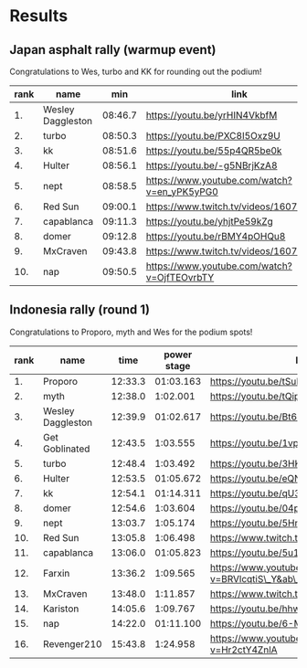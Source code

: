 # Results

## Japan asphalt rally (warmup event)

Congratulations to Wes, turbo and KK for rounding out the podium!

| rank | name              | min     | link                                         |
| ---- | ----------------- | ------- | -------------------------------------------- |
| 1.   | Wesley Daggleston | 08:46.7 | https://youtu.be/yrHIN4VkbfM                 |
| 2.   | turbo             | 08:50.3 | https://youtu.be/PXC8I5Oxz9U                 |
| 3.   | kk                | 08:51.6 | https://youtu.be/55p4QR5be0k                 |
| 4.   | Hulter            | 08:56.1 | https://youtu.be/-g5NBrjKzA8                 |
| 5.   | nept              | 08:58.5 | https://www.youtube.com/watch?v=en_yPK5yPG0 |
| 6.   | Red Sun           | 09:00.1 | https://www.twitch.tv/videos/1607608745      |
| 7.   | capablanca	   | 09:11.3 | https://youtu.be/yhjtPe59kZg
| 8.   | domer             | 09:12.8 | https://youtu.be/rBMY4pOHQu8                 |
| 9.   | MxCraven          | 09:43.8 | https://www.twitch.tv/videos/1607365265      |
|10.   | nap               | 09:50.5 | https://www.youtube.com/watch?v=OjfTEOvrbTY  |

## Indonesia rally (round 1)

Congratulations to Proporo, myth and Wes for the podium spots!

| rank | name              | time    | power stage | link                                                            | points | rally | powerstage |
| ---- | ----------------- | ------- | ----------- | --------------------------------------------------------------- | ------ | ----- | ---------- |
| 1.   | Proporo           | 12:33.3 | 01:03.163   | https://youtu.be/tSuLEyKSEns                                    | 22     | 20    | 2          |
| 2.   | myth              | 12:38.0 | 1:02.001    | https://youtu.be/tQipaK\_-5Qc                                   | 19     | 15    | 4          |
| 3.   | Wesley Daggleston | 12:39.9 | 01:02.617   | https://youtu.be/Bt6dVuNJp2I                                    | 15     | 12    | 3          |
| 4.   | Get Goblinated    | 12:43.5 | 1:03.555    | https://youtu.be/1vpcnS4CMng                                    | 10     | 10    |            |
| 5.   | turbo             | 12:48.4 | 1:03.492    | https://youtu.be/3HKmLByop2M                                    | 9      | 8     | 1          |
| 6.   | Hulter            | 12:53.5 | 01:05.672   | https://youtu.be/eQN9zB\_f8e0                                   | 6      | 6     |            |
| 7.   | kk                | 12:54.1 | 01:14.311   | https://youtu.be/qU3JJFxTQj8                                    | 4      | 4     |            |
| 8.   | domer             | 12:54.6 | 1:03.604    | https://youtu.be/04p2Knodb28                                    | 3      | 3     |            |
| 9.   | nept              | 13:03.7 | 1:05.174    | https://youtu.be/5HnW0nAbP9o                                    | 2      | 2     |            |
| 10.  | Red Sun           | 13:05.8 | 1:06.498    | https://www.twitch.tv/videos/1625302480                         | 1      | 1     |            |
| 11.  | capablanca        | 13:06.0 | 01:05.823   | https://youtu.be/5u1xOOkOEfs                                    | 0      | 0     |            |
| 12.  | Farxin            | 13:36.2 | 1:09.565    | https://www.youtube.com/watch?v=BRVlcqtiS\_Y&ab\_channel=Farxin | 0      | 0     |            |
| 13.  | MxCraven          | 13:48.0 | 1:11.857    | https://www.twitch.tv/videos/1626051751                         | 0      | 0     |            |
| 14.  | Kariston          | 14:05.6 | 1:09.767    | https://youtu.be/hhwG2qE9TtI                                    | 0      | 0     |            |
| 15.  | nap               | 14:22.0 | 01:11.100   | https://youtu.be/6-MwbFOtXYc                                    | 0      | 0     |            |
| 16.  | Revenger210       | 15:43.8 | 1:24.958    | https://www.youtube.com/watch?v=Hr2ctY4ZnlA                     | 0      | 0     |            |
